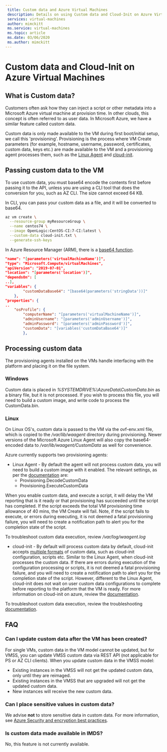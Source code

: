 ```yaml
---
 title: Custom data and Azure Virtual Machines
 description: Details on using Custom data and Cloud-Init on Azure Virtual Machines
 services: virtual-machines
 author: mimckitt
 ms.service: virtual-machines
 ms.topic: article
 ms.date: 03/06/2020
 ms.author: mimckitt
---
```


# Custom data and Cloud-Init on Azure Virtual Machines

## What is Custom data?

Customers often ask how they can inject a script or other metadata into a Microsoft Azure virtual machine at provision time.  In other clouds, this concept is often referred to as user data.  In Microsoft Azure, we have a similar feature called custom data. 

Custom data is only made available to the VM during first boot/initial setup, we call this 'provisioning'. Provisioning is the process where VM Create parameters (for example, hostname, username, password, certificates, custom data, keys etc.) are made available to the VM and a provisioning agent processes them, such as the [Linux Agent](https://docs.microsoft.com/azure/virtual-machines/extensions/agent-linux) and [cloud-init](https://docs.microsoft.com/azure/virtual-machines/linux/using-cloud-init#troubleshooting-cloud-init). 


## Passing custom data to the VM
To use custom data, you must base64 encode the contents first before passing it to the API, unless you are using a CLI tool that does the conversion for you, such as AZ CLI. The size cannot exceed 64 KB.

In CLI, you can pass your custom data as a file, and it will be converted to base64.
```bash
az vm create \
  --resource-group myResourceGroup \
  --name centos74 \
  --image OpenLogic:CentOS-CI:7-CI:latest \
  --custom-data cloud-init.txt \
  --generate-ssh-keys
```

In Azure Resource Manager (ARM), there is a [base64 function](https://docs.microsoft.com/azure/azure-resource-manager/templates/template-functions-string#base64).

```json
"name": "[parameters('virtualMachineName')]",
"type": "Microsoft.Compute/virtualMachines",
"apiVersion": "2019-07-01",
"location": "[parameters('location')]",
"dependsOn": [
..],
"variables": {
        "customDataBase64": "[base64(parameters('stringData'))]"
    },
"properties": {
..
    "osProfile": {
        "computerName": "[parameters('virtualMachineName')]",
        "adminUsername": "[parameters('adminUsername')]",
        "adminPassword": "[parameters('adminPassword')]",
        "customData": "[variables('customDataBase64')]"
    	},
```

## Processing custom data
The provisioning agents installed on the VMs handle interfacing with the platform and placing it on the file system. 

### Windows
Custom data is placed in *%SYSTEMDRIVE%\AzureData\CustomData.bin* as a binary file, but it is not processed. If you wish to process this file, you will need to build a custom image, and write code to process the CustomData.bin.

### Linux  
On Linux OS's, custom data is passed to the VM via the ovf-env.xml file, which is copied to the */var/lib/waagent* directory during provisioning.  Newer versions of the Microsoft Azure Linux Agent will also copy the base64-encoded data to */var/lib/waagent/CustomData* as well for convenience.

Azure currently supports two provisioning agents:
* Linux Agent - By default the agent will not process custom data, you will need to build a custom image with it enabled. The relevant settings, as per the [documentation](https://github.com/Azure/WALinuxAgent#configuration) are:
    * Provisioning.DecodeCustomData
    * Provisioning.ExecuteCustomData

When you enable custom data, and execute a script, it will delay the VM reporting that is it ready or that provisioning has succeeded until the script has completed. If the script exceeds the total VM provisioning time allowance of 40 mins, the VM Create will fail. Note, if the script fails to execute, or errors during executing, it is not deemed a fatal provisioning failure, you will need to create a notification path to alert you for the completion state of the script.

To troubleshoot custom data execution, review */var/log/waagent.log*

* cloud-init - By default will process custom data by default, cloud-init accepts [multiple formats](https://cloudinit.readthedocs.io/en/latest/topics/format.html) of custom data, such as cloud-init configuration, scripts etc. Similar to the Linux Agent, when cloud-init processes the custom data. If there are errors during execution of the configuration processing or scripts, it is not deemed a fatal provisioning failure, and you will need to create a notification path to alert you for the completion state of the script. However, different to the Linux Agent, cloud-init does not wait on user custom data configurations to complete before reporting to the platform that the VM is ready. For more information on cloud-init on azure, review the [documentation](https://docs.microsoft.com/azure/virtual-machines/linux/using-cloud-init).


To troubleshoot custom data execution, review the troubleshooting [documentation](https://docs.microsoft.com/azure/virtual-machines/linux/using-cloud-init#troubleshooting-cloud-init).


## FAQ
### Can I update custom data after the VM has been created?
For single VMs, custom data in the VM model cannot be updated, but for VMSS, you can update VMSS custom data via REST API (not applicable for PS or AZ CLI clients). When you update custom data in the VMSS model:
* Existing instances in the VMSS will not get the updated custom data, only until they are reimaged.
* Existing instances in the VMSS that are upgraded will not get the updated custom data.
* New instances will receive the new custom data.

### Can I place sensitive values in custom data?
We advise **not** to store sensitive data in custom data. For more information, see [Azure Security and encryption best practices](https://docs.microsoft.com/azure/security/fundamentals/data-encryption-best-practices).


### Is custom data made available in IMDS?
No, this feature is not currently available.
